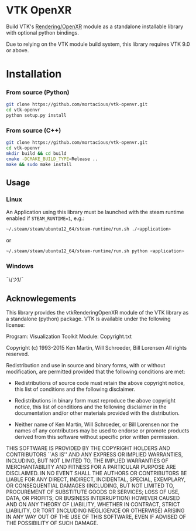 # VTK OpenXR

Build VTK's [Rendering/OpenXR](https://github.com/Kitware/VTK/tree/master/Rendering/OpenXR) 
module as a standalone installable library with optional python bindings.

Due to relying on the VTK module build system, this library requires VTK 9.0 or above.

# Installation

### From source (Python)

```bash
git clone https://github.com/mortacious/vtk-openvr.git
cd vtk-openvr
python setup.py install
```


### From source (C++)
```bash
git clone https://github.com/mortacious/vtk-openvr.git
cd vtk-openvr
mkdir build && cd build
cmake -DCMAKE_BUILD_TYPE=Release ..
make && sudo make install
```

## Usage

### Linux

An Application using this library must be launched with the steam runtime enabled if `STEAM_RUNTIME=1`, e.g.:

```bash
~/.steam/steam/ubuntu12_64/steam-runtime/run.sh ./<application>
```

or

```bash
~/.steam/steam/ubuntu12_64/steam-runtime/run.sh python <application>
```

### Windows 

¯\\_(ツ)_/¯


## Acknowlegements

This library provides the vtkRenderingOpenXR module of the VTK library as a standalone (python) package. VTK
is available under the following license:

Program:   Visualization Toolkit
Module:    Copyright.txt

Copyright (c) 1993-2015 Ken Martin, Will Schroeder, Bill Lorensen
All rights reserved.

Redistribution and use in source and binary forms, with or without
modification, are permitted provided that the following conditions are met:

* Redistributions of source code must retain the above copyright notice,
  this list of conditions and the following disclaimer.

* Redistributions in binary form must reproduce the above copyright notice,
  this list of conditions and the following disclaimer in the documentation
  and/or other materials provided with the distribution.

* Neither name of Ken Martin, Will Schroeder, or Bill Lorensen nor the names
  of any contributors may be used to endorse or promote products derived
  from this software without specific prior written permission.

THIS SOFTWARE IS PROVIDED BY THE COPYRIGHT HOLDERS AND CONTRIBUTORS ``AS IS''
AND ANY EXPRESS OR IMPLIED WARRANTIES, INCLUDING, BUT NOT LIMITED TO, THE
IMPLIED WARRANTIES OF MERCHANTABILITY AND FITNESS FOR A PARTICULAR PURPOSE
ARE DISCLAIMED. IN NO EVENT SHALL THE AUTHORS OR CONTRIBUTORS BE LIABLE FOR
ANY DIRECT, INDIRECT, INCIDENTAL, SPECIAL, EXEMPLARY, OR CONSEQUENTIAL
DAMAGES (INCLUDING, BUT NOT LIMITED TO, PROCUREMENT OF SUBSTITUTE GOODS OR
SERVICES; LOSS OF USE, DATA, OR PROFITS; OR BUSINESS INTERRUPTION) HOWEVER
CAUSED AND ON ANY THEORY OF LIABILITY, WHETHER IN CONTRACT, STRICT LIABILITY,
OR TORT (INCLUDING NEGLIGENCE OR OTHERWISE) ARISING IN ANY WAY OUT OF THE USE
OF THIS SOFTWARE, EVEN IF ADVISED OF THE POSSIBILITY OF SUCH DAMAGE.
